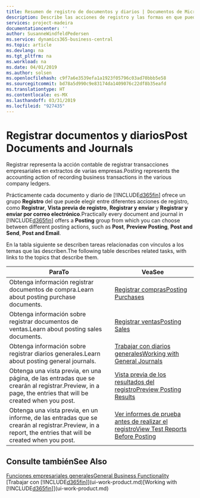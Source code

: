 ```yaml
---
title: Resumen de registro de documentos y diarios | Documentos de Microsoft
description: Describe las acciones de registro y las formas en que puede enviar documentos y diarios.
services: project-madeira
documentationcenter: ''
author: SusanneWindfeldPedersen
ms.service: dynamics365-business-central
ms.topic: article
ms.devlang: na
ms.tgt_pltfrm: na
ms.workload: na
ms.date: 04/01/2019
ms.author: solsen
ms.openlocfilehash: c9f7a6e3539efa1a1923f05796c03ad70bbb5e58
ms.sourcegitcommit: bd78a5d990c9e83174da1409076c22df8b35eafd
ms.translationtype: HT
ms.contentlocale: es-MX
ms.lasthandoff: 03/31/2019
ms.locfileid: "927435"
---
```

# <a name="post-documents-and-journals"></a><span data-ttu-id="80088-103">Registrar documentos y diarios</span><span class="sxs-lookup"><span data-stu-id="80088-103">Post Documents and Journals</span></span>
<span data-ttu-id="80088-104">Registrar representa la acción contable de registrar transacciones empresariales en extractos de varias empresas.</span><span class="sxs-lookup"><span data-stu-id="80088-104">Posting represents the accounting action of recording business transactions in the various company ledgers.</span></span>

<span data-ttu-id="80088-105">Prácticamente cada documento y diario de [!INCLUDE[d365fin](includes/d365fin_md.md)] ofrece un grupo **Registro** del que puede elegir entre diferentes acciones de registro, como **Registrar**, **Vista previa de registro**, **Registrar y enviar** y **Registrar y enviar por correo electrónico**.</span><span class="sxs-lookup"><span data-stu-id="80088-105">Practically every document and journal in [!INCLUDE[d365fin](includes/d365fin_md.md)] offers a **Posting** group from which you can choose between different posting actions, such as **Post**, **Preview Posting**, **Post and Send**, **Post and Email**.</span></span>

<span data-ttu-id="80088-106">En la tabla siguiente se describen tareas relacionadas con vínculos a los temas que las describen.</span><span class="sxs-lookup"><span data-stu-id="80088-106">The following table describes related tasks, with links to the topics that describe them.</span></span>

| <span data-ttu-id="80088-107">Para</span><span class="sxs-lookup"><span data-stu-id="80088-107">To</span></span> | <span data-ttu-id="80088-108">Vea</span><span class="sxs-lookup"><span data-stu-id="80088-108">See</span></span> |
| --- | --- |
| <span data-ttu-id="80088-109">Obtenga información registrar documentos de compra.</span><span class="sxs-lookup"><span data-stu-id="80088-109">Learn about posting purchase documents.</span></span> |[<span data-ttu-id="80088-110">Registrar compras</span><span class="sxs-lookup"><span data-stu-id="80088-110">Posting Purchases</span></span>](ui-post-purchases.md) |
| <span data-ttu-id="80088-111">Obtenga información sobre registrar documentos de ventas.</span><span class="sxs-lookup"><span data-stu-id="80088-111">Learn about posting sales documents.</span></span> |[<span data-ttu-id="80088-112">Registrar ventas</span><span class="sxs-lookup"><span data-stu-id="80088-112">Posting Sales</span></span>](ui-post-sales.md) |
| <span data-ttu-id="80088-113">Obtenga información sobre registrar diarios generales.</span><span class="sxs-lookup"><span data-stu-id="80088-113">Learn about posting general journals.</span></span> |[<span data-ttu-id="80088-114">Trabajar con diarios generales</span><span class="sxs-lookup"><span data-stu-id="80088-114">Working with General Journals</span></span>](ui-work-general-journals.md) |
| <span data-ttu-id="80088-115">Obtenga una vista previa, en una página, de las entradas que se crearán al registrar.</span><span class="sxs-lookup"><span data-stu-id="80088-115">Preview, in a page, the entries that will be created when you post.</span></span> |[<span data-ttu-id="80088-116">Vista previa de los resultados del registro</span><span class="sxs-lookup"><span data-stu-id="80088-116">Preview Posting Results</span></span>](ui-how-preview-post-results.md) |
| <span data-ttu-id="80088-117">Obtenga una vista previa, en un informe, de las entradas que se crearán al registrar.</span><span class="sxs-lookup"><span data-stu-id="80088-117">Preview, in a report, the entries that will be created when you post.</span></span> |[<span data-ttu-id="80088-118">Ver informes de prueba antes de realizar el registro</span><span class="sxs-lookup"><span data-stu-id="80088-118">View Test Reports Before Posting</span></span>](ui-how-view-test-reports-posting.md) |

## <a name="see-also"></a><span data-ttu-id="80088-119">Consulte también</span><span class="sxs-lookup"><span data-stu-id="80088-119">See Also</span></span>
[<span data-ttu-id="80088-120">Funciones empresariales generales</span><span class="sxs-lookup"><span data-stu-id="80088-120">General Business Functionality</span></span>](ui-across-business-areas.md)  
<span data-ttu-id="80088-121">[Trabajar con [!INCLUDE[d365fin](includes/d365fin_md.md)]](ui-work-product.md)</span><span class="sxs-lookup"><span data-stu-id="80088-121">[Working with [!INCLUDE[d365fin](includes/d365fin_md.md)]](ui-work-product.md)</span></span>

